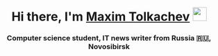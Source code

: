 <h1 align="center">Hi there, I'm <a href="https://vk.com/spherelezy" target="_blank">Maxim Tolkachev</a> 
<img src="https://github.com/blackcater/blackcater/raw/main/images/Hi.gif" length="32" height="32"/></h1>
<h3 align="center">Computer science student, IT news writer from Russia 🇷🇺, Novosibirsk</h3>
